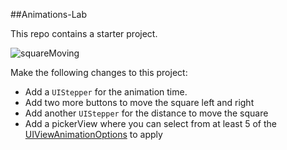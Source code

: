 ##Animations-Lab

This repo contains a starter project.

![squareMoving](./squareMoving.gif)

Make the following changes to this project:

- Add a `UIStepper` for the animation time.
- Add two more buttons to move the square left and right
- Add another `UIStepper` for the distance to move the square
- Add a pickerView where you can select from at least 5 of the [UIViewAnimationOptions](https://developer.apple.com/documentation/uikit/uiview/animationoptions) to apply
